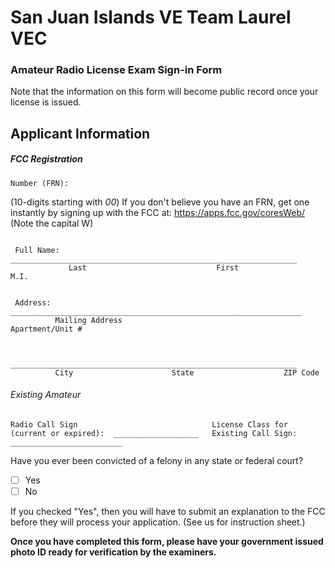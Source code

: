 # San Juan Islands VE Team Laurel VEC


### Amateur Radio License Exam Sign-in Form

Note that the information on this form will become public record once your license is issued.

## Applicant Information
##### FCC Registration
```
Number (FRN):
```
(10-digits starting with _00_) If you don't believe you have an FRN, get one instantly by signing up with
the FCC at: https://apps.fcc.gov/coresWeb/ (Note the capital W)

```

 Full Name: ________________________________________________________________
             Last                             First                     M.I.
```

```

 Address: _________________________________________________________________
          Mailing Address                                 Apartment/Unit #
```

```

          ________________________________________________________________
          City                      State                    ZIP Code
```

###### Existing Amateur

```
Radio Call Sign                              License Class for
(current or expired):  ___________________   Existing Call Sign: _________________________
```


Have you ever been convicted of a felony in any state or federal court?
- [ ] Yes
- [ ] No

If you checked "Yes", then you will have to submit an explanation to the FCC before they will process
your application. (See us for instruction sheet.)


__Once you have completed this form, please have your government issued photo ID ready for verification by the examiners.__


